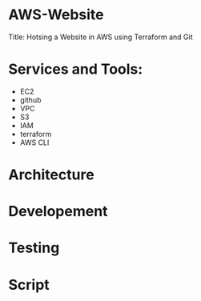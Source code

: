 # AWS-Website
Title: Hotsing a Website in AWS using Terraform and Git

# Services and Tools:
- EC2
- github
- VPC
- S3
- IAM
- terraform
- AWS CLI

# Architecture

# Developement

# Testing

# Script

